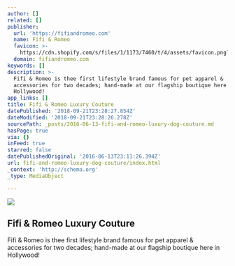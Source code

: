 ```yaml
---
author: []
related: []
publisher:
  url: 'https://fifiandromeo.com'
  name: Fifi & Romeo
  favicon: >-
    https://cdn.shopify.com/s/files/1/1173/7460/t/4/assets/favicon.png?10775600672275882073
  domain: fifiandromeo.com
keywords: []
description: >-
  Fifi & Romeo is thee first lifestyle brand famous for pet apparel &
  accessories for two decades; hand-made at our flagship boutique here in
  Hollywood!
app_links: []
title: Fifi & Romeo Luxury Couture
datePublished: '2018-09-21T23:28:27.854Z'
dateModified: '2018-09-21T23:28:26.278Z'
sourcePath: _posts/2016-06-13-fifi-and-romeo-luxury-dog-couture.md
hasPage: true
via: {}
inFeed: true
starred: false
datePublishedOriginal: '2016-06-13T23:11:26.394Z'
url: fifi-and-romeo-luxury-dog-couture/index.html
_context: 'http://schema.org'
_type: MediaObject

---
```

<article style=""><img src="https://s3-us-west-2.amazonaws.com/the-grid-img/p/3830b6a8c29ca70b09b197cd7fbf2e92dad7e17c.jpg" /><h1>Fifi &amp; Romeo Luxury Couture</h1><p>Fifi &amp; Romeo is thee first lifestyle brand famous for pet apparel &amp; accessories for two decades; hand-made at our flagship boutique here in Hollywood!</p></article>